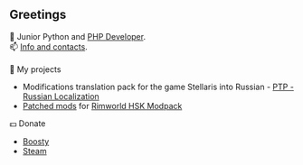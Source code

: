 ## Greetings

<!--
**pacas/pacas** is a ✨ _special_ ✨ repository because its `README.md` (this file) appears on your GitHub profile.

Here are some ideas to get you started:

- 🔭 I’m currently working on ...
- 🌱 I’m currently learning ...
- 👯 I’m looking to collaborate on ...
- 🤔 I’m looking for help with ...
- 💬 Ask me about ...
- 📫 How to reach me: ...
- 😄 Pronouns: ...
- ⚡ Fun fact: ...
-->

💬 Junior Python and [PHP Developer](https://skatrade.ru).<br>
📫 [Info and contacts](https://pacas.github.io).
<br><br>
🚀 My projects 
- Modifications translation pack for the game Stellaris into Russian - [PTP - Russian Localization](https://steamcommunity.com/sharedfiles/filedetails/?id=1375388095) 
- [Patched mods](https://github.com/pacas/RW-Pacas-HSK-Patches) for [Rimworld HSK Modpack](https://github.com/skyarkhangel/Hardcore-SK/tree/development) 


:dollar: Donate 
- [Boosty](https://boosty.to/pacas) 
- [Steam](https://steamcommunity.com/tradeoffer/new/?partner=93729960&token=dgWxX8tO)
